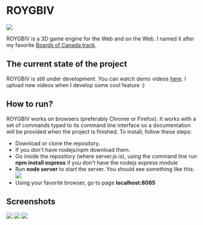 # ROYGBIV

![](http://oguzeroglu.com/2ez411.gif)

ROYGBIV is a 3D game engine for the Web and on the Web. I named it after my favorite [Boards of Canada track](https://www.youtube.com/watch?v=W-GWjzw0GwQ).

## The current state of the project

ROYGBIV is still under development. You can watch demo videos [here](https://www.youtube.com/channel/UCfDfMiMjN3P_K_vMLUbp7QA?view_as=subscriber). I upload new videos when I develop some cool feature :)

## How to run?

ROYGBIV works on browsers (preferably Chrome or Firefox). It works with a set of commands typed to its command line interface so a documentation will be provided when the project is finished. To install, follow these steps:

* Download or clone the repository.
* If you don't have nodejs/npm download them.
* Go inside the repository (where server.js is), using the command line run **npm install express** if you don't have the nodejs express module
* Run **node server** to start the server. You should see something like this:
![](http://oguzeroglu.com/serverscreen.png)
* Using your favorite browser, go to page **localhost:8085**

## Screenshots

![](http://oguzeroglu.com/roygbivss2.png)
![](http://oguzeroglu.com/roygbivss1.png)
![](http://oguzeroglu.com/roygbiv.gif)
